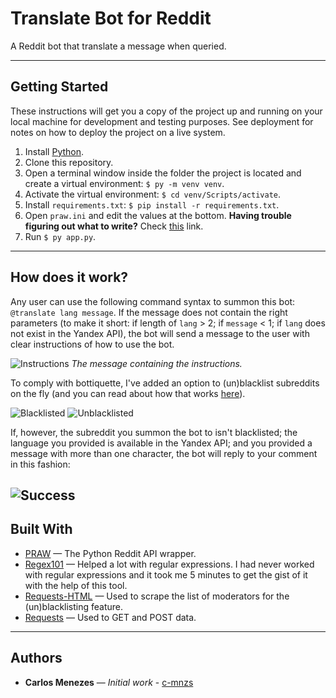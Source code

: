 # Translate Bot for Reddit
A Reddit bot that translate a message when queried.

---

## Getting Started
These instructions will get you a copy of the project up and running on your local machine for development and testing purposes. See deployment for notes on how to deploy the project on a live system.

1. Install [Python](https://python.org).
2. Clone this repository.
3. Open a terminal window inside the folder the project is located and create a virtual environment: `$ py -m venv venv`.
4. Activate the virtual environment: `$ cd venv/Scripts/activate`.
5. Install `requirements.txt`: `$ pip install -r requirements.txt`.
6. Open `praw.ini` and edit the values at the bottom. **Having trouble figuring out what to write?** Check [this](https://progur.com/2016/09/how-to-create-reddit-bot-using-praw4.html#registering-the-bot) link.
7. Run `$ py app.py`.
---

## How does it work?

Any user can use the following command syntax to summon this bot: `@translate lang message`. If the message does not contain the right parameters (to make it short: if length of `lang` > 2; if `message` < 1; if `lang` does not exist in the Yandex API), the bot will send a message to the user with clear instructions of how to use the bot.

![Instructions](https://i.imgur.com/s45F0eZ.png)
*The message containing the instructions.*

To comply with bottiquette, I've added an option to (un)blacklist subreddits on the fly (and you can read about how that works [here](https://pastebin.com/MEDMa0Xp)).

![Blacklisted](https://i.imgur.com/Yp3irxH.png)
![Unblacklisted](https://i.imgur.com/0zJ3STJ.png)

If, however, the subreddit you summon the bot to isn't blacklisted; the language you provided is available in the Yandex API; and you provided a message with more than one character, the bot will reply to your comment in this fashion:

![Success](https://i.imgur.com/oygvnGE.png)
---


## Built With
* [PRAW](https://praw.readthedocs.io/en/latest/) — The Python Reddit API wrapper.
* [Regex101](https://regex101.com/) — Helped a lot with regular expressions. I had never worked with regular expressions and it took me 5 minutes to get the gist of it with the help of this tool.
* [Requests-HTML](https://github.com/kennethreitz/requests-html) — Used to scrape the list of moderators for the (un)blacklisting feature.
* [Requests](http://docs.python-requests.org/en/master/) — Used to GET and POST data.

---

## Authors
* **Carlos Menezes** — *Initial work* - [c-mnzs](https://github.com/c-mnzs)

